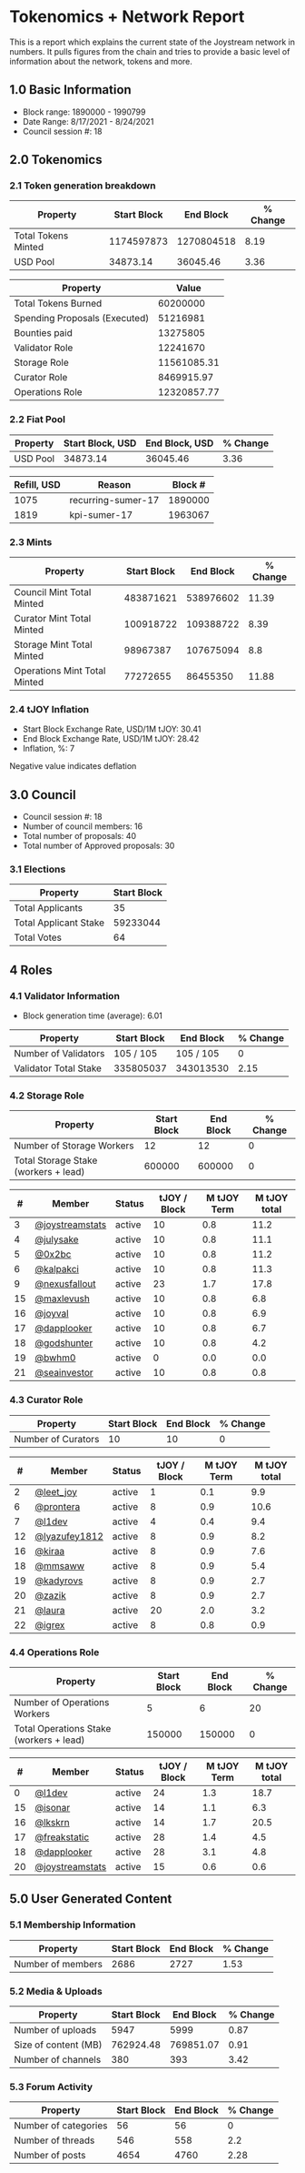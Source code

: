 # Tokenomics + Network Report
This is a report which explains the current state of the Joystream network in numbers. It pulls figures from the chain and tries to provide a basic level of information about the network, tokens and more. 

## 1.0 Basic Information
* Block range: 1890000 - 1990799
* Date Range: 8/17/2021 - 8/24/2021
* Council session #: 18

## 2.0 Tokenomics
### 2.1 Token generation breakdown
| Property            | Start Block | End Block | % Change |
|---------------------|--------------|--------------|----------|
| Total Tokens Minted |  1174597873 | 1270804518 | 8.19 |
| USD Pool |  34873.14 | 36045.46 | 3.36 |

| Property            | Value        |
|---------------------|--------------|
| Total Tokens Burned | 60200000 |
| Spending Proposals (Executed) | 51216981 |
| Bounties paid       | 13275805 |
| Validator Role      | 12241670 |
| Storage Role        | 11561085.31 |
| Curator Role        | 8469915.97 |
| Operations Role     | 12320857.77 |

### 2.2 Fiat Pool
| Property            | Start Block, USD | End Block, USD | % Change |
|---------------------|--------------|--------------|----------|
| USD Pool | 34873.14 | 36045.46 | 3.36 |

| Refill, USD | Reason | Block # |
|---------------------|--------------|--------------|
| 1075 | recurring-sumer-17 | 1890000 |
| 1819 | kpi-sumer-17 | 1963067 |


### 2.3 Mints
| Property                    | Start Block           | End Block | % Change |
|-----------------------------|-----------------------|--------------|----------|
| Council Mint Total Minted   | 483871621  | 538976602 |11.39 |
| Curator Mint Total Minted   | 100918722 | 109388722 | 8.39 |
| Storage Mint Total Minted   | 98967387 | 107675094 | 8.8 |
| Operations Mint Total Minted | 77272655 | 86455350 | 11.88 |


### 2.4 tJOY Inflation

* Start Block Exchange Rate, USD/1M tJOY: 30.41
* End Block Exchange Rate, USD/1M tJOY: 28.42
* Inflation, %: 7

Negative value indicates deflation

## 3.0 Council
* Council session #: 18
* Number of council members: 16
* Total number of proposals: 40
* Total number of Approved proposals: 30

### 3.1 Elections
| Property                    | Start Block  |
|-----------------------------|--------------|
| Total Applicants            | 35 |
| Total Applicant Stake       | 59233044 |
| Total Votes                 | 64 |

## 4 Roles
### 4.1 Validator Information
* Block generation time (average): 6.01

| Property                   | Start Block | End Block | % Change |
|----------------------------|--------------|--------------|----------|
| Number of Validators       | 105 / 105 | 105 / 105 | 0 |
| Validator Total Stake      | 335805037 | 343013530 | 2.15 |


### 4.2 Storage Role
| Property                | Start Block | End Block | % Change |
|-------------------------|--------------|--------------|----------|
| Number of Storage Workers | 12 | 12 | 0 |
| Total Storage Stake (workers + lead) | 600000 | 600000 | 0 |

| # | Member | Status | tJOY / Block | M tJOY Term | M tJOY total |
|--|--|--|--|--|--|
| 3 | [@joystreamstats](https://pioneer.joystreamstats.live/#/members/joystreamstats) | active | 10 | 0.8 | 11.2 |
| 4 | [@julysake](https://pioneer.joystreamstats.live/#/members/julysake) | active | 10 | 0.8 | 11.1 |
| 5 | [@0x2bc](https://pioneer.joystreamstats.live/#/members/0x2bc) | active | 10 | 0.8 | 11.2 |
| 6 | [@kalpakci](https://pioneer.joystreamstats.live/#/members/kalpakci) | active | 10 | 0.8 | 11.3 |
| 9 | [@nexusfallout](https://pioneer.joystreamstats.live/#/members/nexusfallout) | active | 23 | 1.7 | 17.8 |
| 15 | [@maxlevush](https://pioneer.joystreamstats.live/#/members/maxlevush) | active | 10 | 0.8 | 6.8 |
| 16 | [@joyval](https://pioneer.joystreamstats.live/#/members/joyval) | active | 10 | 0.8 | 6.9 |
| 17 | [@dapplooker](https://pioneer.joystreamstats.live/#/members/dapplooker) | active | 10 | 0.8 | 6.7 |
| 18 | [@godshunter](https://pioneer.joystreamstats.live/#/members/godshunter) | active | 10 | 0.8 | 4.2 |
| 19 | [@bwhm0](https://pioneer.joystreamstats.live/#/members/bwhm0) | active | 0 | 0.0 | 0.0 |
| 21 | [@seainvestor](https://pioneer.joystreamstats.live/#/members/seainvestor) | active | 10 | 0.8 | 0.8 |


### 4.3 Curator Role
| Property                | Start Block | End Block | % Change |
|-------------------------|--------------|--------------|----------|
| Number of Curators      | 10 | 10 | 0 |

| # | Member | Status | tJOY / Block | M tJOY Term | M tJOY total |
|--|--|--|--|--|--|
| 2 | [@leet_joy](https://pioneer.joystreamstats.live/#/members/leet_joy) | active | 1 | 0.1 | 9.9 |
| 6 | [@prontera](https://pioneer.joystreamstats.live/#/members/prontera) | active | 8 | 0.9 | 10.6 |
| 7 | [@l1dev](https://pioneer.joystreamstats.live/#/members/l1dev) | active | 4 | 0.4 | 9.4 |
| 12 | [@lyazufey1812](https://pioneer.joystreamstats.live/#/members/lyazufey1812) | active | 8 | 0.9 | 8.2 |
| 16 | [@kiraa](https://pioneer.joystreamstats.live/#/members/kiraa) | active | 8 | 0.9 | 7.6 |
| 18 | [@mmsaww](https://pioneer.joystreamstats.live/#/members/mmsaww) | active | 8 | 0.9 | 5.4 |
| 19 | [@kadyrovs](https://pioneer.joystreamstats.live/#/members/kadyrovs) | active | 8 | 0.9 | 2.7 |
| 20 | [@zazik](https://pioneer.joystreamstats.live/#/members/zazik) | active | 8 | 0.9 | 2.7 |
| 21 | [@laura](https://pioneer.joystreamstats.live/#/members/laura) | active | 20 | 2.0 | 3.2 |
| 22 | [@igrex](https://pioneer.joystreamstats.live/#/members/igrex) | active | 8 | 0.8 | 0.9 |


### 4.4 Operations Role
| Property                | Start Block | End Block | % Change |
|-------------------------|--------------|--------------|----------|
| Number of Operations Workers      | 5 | 6 | 20 |
| Total Operations Stake (workers + lead) | 150000 | 150000 | 0 |

| # | Member | Status | tJOY / Block | M tJOY Term | M tJOY total |
|--|--|--|--|--|--|
| 0 | [@l1dev](https://pioneer.joystreamstats.live/#/members/l1dev) | active | 24 | 1.3 | 18.7 |
| 15 | [@isonar](https://pioneer.joystreamstats.live/#/members/isonar) | active | 14 | 1.1 | 6.3 |
| 16 | [@lkskrn](https://pioneer.joystreamstats.live/#/members/lkskrn) | active | 14 | 1.7 | 20.5 |
| 17 | [@freakstatic](https://pioneer.joystreamstats.live/#/members/freakstatic) | active | 28 | 1.4 | 4.5 |
| 18 | [@dapplooker](https://pioneer.joystreamstats.live/#/members/dapplooker) | active | 28 | 3.1 | 4.8 |
| 20 | [@joystreamstats](https://pioneer.joystreamstats.live/#/members/joystreamstats) | active | 15 | 0.6 | 0.6 |


## 5.0 User Generated Content
### 5.1 Membership Information
| Property          | Start Block | End Block | % Change |
|-------------------|--------------|--------------|----------|
| Number of members | 2686|  2727 | 1.53 |

### 5.2 Media & Uploads
| Property                | Start Block | End Block | % Change |
|-------------------------|--------------|--------------|----------|
| Number of uploads       | 5947 | 5999  |  0.87 |
| Size of content (MB)    |  762924.48 |  769851.07 | 0.91 |
| Number of channels      |  380 | 393 | 3.42 |

### 5.3 Forum Activity
| Property          | Start Block | End Block | % Change |
|-------------------|--------------|--------------|----------|
| Number of categories | 56 | 56 | 0 |
| Number of threads    | 546 | 558 | 2.2 |
| Number of posts      | 4654 | 4760 | 2.28 |
